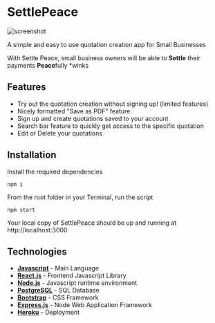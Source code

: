 # SettlePeace

![screenshot](readme_mats/Screenshot.png)

A simple and easy to use quotation creation app for Small Businesses

With Settle Peace, small business owners will be able to **Settle** their payments **Peace**fully *winks

## Features

- Try out the quotation creation without signing up! (limited features)
- Nicely formatted "Save as PDF" feature
- Sign up and create quotations saved to your account
- Search bar feature to quickly get access to the specific quotation
- Edit or Delete your quotations

## Installation

Install the required dependencies

```
npm i
```

From the root folder in your Terminal, run the script

```
npm start
```

Your local copy of SettlePeace should be up and running at http://localhost:3000

## Technologies

- **[Javascript](https://developer.mozilla.org/en-US/docs/Web/JavaScript)** - Main Language
- **[React.js](https://reactjs.org/)** - Frontend Javascript Library
- **[Node.js](https://nodejs.org/en/)** - Javascript runtime environment
- **[PostgreSQL](https://www.postgresql.org/)** - SQL Database
- **[Bootstrap](https://getbootstrap.com/)** - CSS Framework
- **[Express.js](https://expressjs.com/)** - Node Web Application Framework
- **[Heroku](https://heroku.com)** - Deployment

